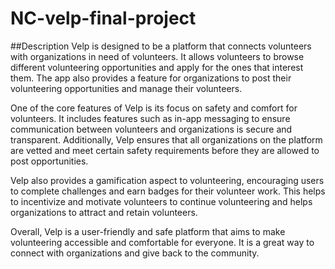 # NC-velp-final-project
##Description
Velp is designed to be a platform that connects volunteers with organizations in need of volunteers. It allows volunteers to browse different volunteering opportunities and apply for the ones that interest them. The app also provides a feature for organizations to post their volunteering opportunities and manage their volunteers.

One of the core features of Velp is its focus on safety and comfort for volunteers. It includes features such as in-app messaging to ensure communication between volunteers and organizations is secure and transparent. Additionally, Velp ensures that all organizations on the platform are vetted and meet certain safety requirements before they are allowed to post opportunities.

Velp also provides a gamification aspect to volunteering, encouraging users to complete challenges and earn badges for their volunteer work. This helps to incentivize and motivate volunteers to continue volunteering and helps organizations to attract and retain volunteers.

Overall, Velp is a user-friendly and safe platform that aims to make volunteering accessible and comfortable for everyone. It is a great way to connect with organizations and give back to the community.
